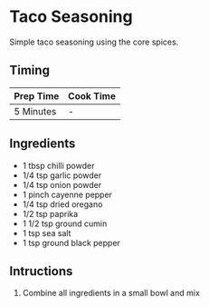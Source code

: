 # Taco Seasoning

Simple taco seasoning using the core spices.

## Timing

| Prep Time  | Cook Time  |
| ---------- | ---------- |
| 5 Minutes | - |

## Ingredients

- 1 tbsp chilli powder
- 1/4 tsp garlic powder
- 1/4 tsp onion powder
- 1 pinch cayenne pepper
- 1/4 tsp dried oregano
- 1/2 tsp paprika
- 1 1/2 tsp ground cumin
- 1 tsp sea salt
- 1 tsp ground black pepper

## Intructions

1. Combine all ingredients in a small bowl and mix
